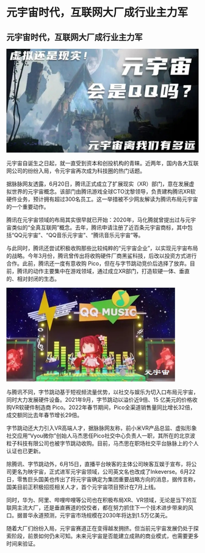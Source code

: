 # 元宇宙时代，互联网大厂成行业主力军


## 元宇宙时代，互联网大厂成行业主力军



![](5179ee6bc689eee038b03c564ca5c58.jpg)

元宇宙自诞生之日起，就一直受到资本和创投机构的青睐。近两年，国内各大互联网公司的纷纷入局，令元宇宙再次成为科技圈的热门话题。

据脉脉网友透露，6月20日，腾讯正式成立了扩展现实（XR）部门，意在发展虚拟世界的元宇宙概念。该部门由腾讯游戏全球CTO沈黎领导，负责建构腾讯XR软硬件业务，预计拥有超过300名员工。这一举措被不少网友解读为腾讯布局元宇宙的一个重要动作。



腾讯在元宇宙领域的布局其实很早就已开始：2020年，马化腾就曾提出过与元宇宙类似的“全真互联网”概念。去年，腾讯申请注册了近百条元宇宙商标，其中包括“QQ元宇宙”、“QQ音乐元宇宙”、“腾讯音乐元宇宙”等。

与此同时，腾讯还尝试积极收购那些比较纯粹的“元宇宙企业”，以实现元宇宙布局的战略。今年3月份，腾讯曾传出将收购硬件厂商黑鲨科技，后改以投资方式进行合作。此前，腾讯还一度有意收购 Pico，但在与字节跳动竞价后选择了放弃。目前，腾讯的动作主要集中在游戏领域，通过成立XR部门，打造软硬一体、垂直的、相对封闭的生态。

![](f7f175ea331a67882e5361cca626757.jpg)

与腾讯不同，字节跳动基于短视频流量优势，以社交与娱乐为切入口布局元宇宙，同时大力发展硬件设备。2021年9月，字节跳动以溢价近9倍、15 亿美元的价格收购VR软硬件制造商 Pico。2022年春节期间，Pico全渠道销售量同比增长32倍，成交额同比去年春节增长29倍。

字节跳动还大力引入VR高端人才，据脉脉网友称，前小米VR产品总监、虚拟形象社交应用“Vyou微你”创始人马杰思任Pico社交中心负责人一职，其所在的北京波粒子科技有限公司也被字节跳动收购。目前，马杰思在职场社交平台脉脉上的个人认证也已更新。



除腾讯、字节跳动外，6月15日，直播平台映客的主体公司映客互娱于宣布，将公司更名为映宇宙，正式进军元宇宙领域，公司英文名也改成了Inkeverse。6月22日，零售巨头国美也传出了将元宇宙确定为集团重要战略方向的消息，据传言称，国美目前正积极招揽相关人才，首个元宇宙项目预计在7月上线。



同时，华为、阿里、哔哩哔哩等公司也在积极布局XR、VR领域，无论是当下的互联网主流大厂，还是垂直赛道的佼佼者，都在努力抓住下一个技术进步带来的风口。据普华永道预测，元宇宙市场规模在2030年将达到1.5万亿美元。

随着大厂们纷纷入局，元宇宙赛道正在变得越发拥挤。但当前元宇宙发展仍处于探索阶段，前景如何仍未可知。未来元宇宙是否能建立成熟的商业模式，也需要更多时间来验证。
